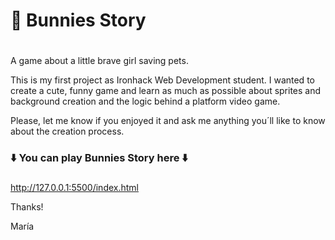  # 🐰 Bunnies Story <h1>
 
A game about a little brave girl saving pets.

This is my first project as Ironhack Web Development student. 
I wanted to create a cute, funny game and learn as much as possible about sprites and background creation and the logic behind a platform video game.

Please, let me know if you enjoyed it and ask me anything you´ll like to know about the creation process.

 ### ⬇️ You can play Bunnies Story here ⬇️ <h3>

http://127.0.0.1:5500/index.html

Thanks!

María

